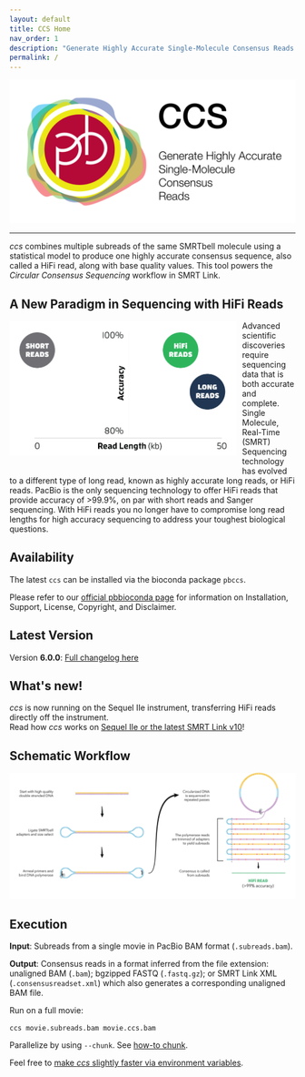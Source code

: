 ```yaml
---
layout: default
title: CCS Home
nav_order: 1
description: "Generate Highly Accurate Single-Molecule Consensus Reads (HiFi Reads)."
permalink: /
---
```


<p align="center">
  <img src="img/ccs_card.png" alt="CCS logo" width="650px"/>
</p>

***

_ccs_ combines multiple subreads of the same SMRTbell molecule using a
statistical model to produce one highly accurate consensus sequence,
also called a HiFi read, along with base quality values.
This tool powers the _Circular Consensus Sequencing_ workflow in SMRT Link.

## A New Paradigm in Sequencing with HiFi Reads
<p align="left"><img width="400px" src="img/read-length-visual.png" style="float: left; margin:0 10px 30px 0px "/>
Advanced scientific discoveries require sequencing data that is both accurate and complete. Single Molecule, Real-Time (SMRT) Sequencing technology has evolved to a different type of long read, known as highly accurate long reads, or HiFi reads.
PacBio is the only sequencing technology to offer HiFi reads that provide accuracy of >99.9%, on par with short reads and Sanger sequencing. With HiFi reads you no longer have to compromise long read lengths for high accuracy sequencing to address your toughest biological questions.
</p>
<div style="clear: both;"/>

## Availability
The latest `ccs` can be installed via the bioconda package `pbccs`.

Please refer to our [official pbbioconda page](https://github.com/PacificBiosciences/pbbioconda)
for information on Installation, Support, License, Copyright, and Disclaimer.

## Latest Version
Version **6.0.0**: [Full changelog here](/changelog)

## What's new!
_ccs_ is now running on the Sequel IIe instrument, transferring HiFi reads
directly off the instrument.\
Read how _ccs_ works on [Sequel IIe or the latest SMRT Link v10](/faq/mode-all)!

## Schematic Workflow
<p align="center"><img width="1000px" src="img/generate-hifi.png"/></p>

## Execution
**Input**: Subreads from a single movie in PacBio BAM format (`.subreads.bam`).

**Output**: Consensus reads in a format inferred from the file extension:
unaligned BAM (`.bam`); bgzipped FASTQ (`.fastq.gz`);
or SMRT Link XML (`.consensusreadset.xml`) which also generates a corresponding
unaligned BAM file.

Run on a full movie:

    ccs movie.subreads.bam movie.ccs.bam

Parallelize by using `--chunk`.
See [how-to chunk](/faq/parallelize).

Feel free to [make _ccs_ slightly faster via environment variables](/faq/performance#can-i-tune-performance-without-sacrificing-output-quality).
